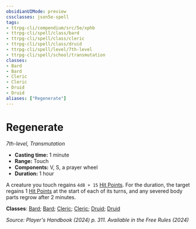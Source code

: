 ```yaml
---
obsidianUIMode: preview
cssclasses: json5e-spell
tags:
- ttrpg-cli/compendium/src/5e/xphb
- ttrpg-cli/spell/class/bard
- ttrpg-cli/spell/class/cleric
- ttrpg-cli/spell/class/druid
- ttrpg-cli/spell/level/7th-level
- ttrpg-cli/spell/school/transmutation
classes:
- Bard
- Bard
- Cleric
- Cleric
- Druid
- Druid
aliases: ["Regenerate"]
---
```

# Regenerate
*7th-level, Transmutation*  


- **Casting time:** 1 minute
- **Range:** Touch
- **Components:** V, S, a prayer wheel
- **Duration:** 1 hour

A creature you touch regains `4d8 + 15` [Hit Points](Mechanics/rules/variant-rules/hit-points-xphb.md). For the duration, the target regains 1 [Hit Points](Mechanics/rules/variant-rules/hit-points-xphb.md) at the start of each of its turns, and any severed body parts regrow after 2 minutes.

**Classes**: [Bard](list-spells-classes-bard); [Bard](list-spells-classes-bard); [Cleric](list-spells-classes-cleric); [Cleric](list-spells-classes-cleric); [Druid](list-spells-classes-druid); [Druid](list-spells-classes-druid)

*Source: Player's Handbook (2024) p. 311. Available in the Free Rules (2024)*